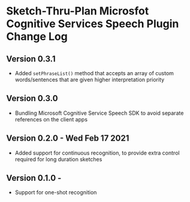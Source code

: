 # Sketch-Thru-Plan Microsfot Cognitive Services Speech Plugin Change Log

## Version 0.3.1
- Added `setPhraseList()` method that accepts an array of custom words/sentences that are given higher interpretation priority

## Version 0.3.0
- Bundling Microsoft Cognitive Service Speech SDK to avoid separate references on the client apps

## Version 0.2.0 - Wed Feb 17 2021
- Added support for continuous recognition, to provide extra control required for long duration sketches

## Version 0.1.0 - 
- Support for one-shot recognition